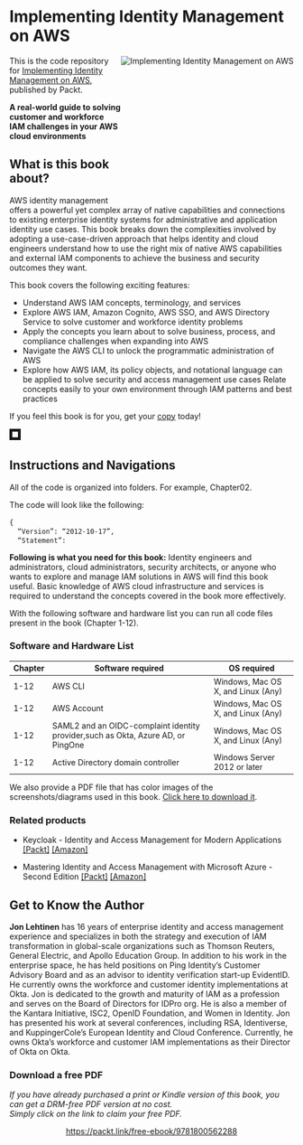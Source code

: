 


# Implementing Identity Management on AWS

<a href="https://www.packtpub.com/in/data/implementing-identity-management-on-aws?utm_source=github&utm_medium=repository&utm_campaign=9781800562288"><img src="https://static.packt-cdn.com/products/9781800562288/cover/smaller" alt="Implementing Identity Management on AWS" height="256px" align="right"></a>

This is the code repository for [Implementing Identity Management on AWS](https://www.packtpub.com/in/data/implementing-identity-management-on-aws?utm_source=github&utm_medium=repository&utm_campaign=9781800562288), published by Packt.

**A real-world guide to solving customer and workforce IAM challenges in your AWS cloud environments**

## What is this book about?
AWS identity management offers a powerful yet complex array of native capabilities and connections to existing enterprise identity systems for administrative and application identity use cases. This book breaks down the complexities involved by adopting a use-case-driven approach that helps identity and cloud engineers understand how to use the right mix of native AWS capabilities and external IAM components to achieve the business and security outcomes they want. 

This book covers the following exciting features:
* Understand AWS IAM concepts, terminology, and services
* Explore AWS IAM, Amazon Cognito, AWS SSO, and AWS Directory Service to solve customer and workforce identity problems
* Apply the concepts you learn about to solve business, process, and compliance challenges when expanding into AWS
* Navigate the AWS CLI to unlock the programmatic administration of AWS
* Explore how AWS IAM, its policy objects, and notational language can be applied to solve security and access management use cases
Relate concepts easily to your own environment through IAM patterns and best practices

If you feel this book is for you, get your [copy](https://www.amazon.com/dp/1800562284) today!

<a href="https://www.packtpub.com/?utm_source=github&utm_medium=banner&utm_campaign=GitHubBanner"><img src="https://raw.githubusercontent.com/PacktPublishing/GitHub/master/GitHub.png" 
alt="https://www.packtpub.com/" border="5" /></a>

## Instructions and Navigations
All of the code is organized into folders. For example, Chapter02.

The code will look like the following:
```
{
  “Version”: “2012-10-17”,
  “Statement”:
```

**Following is what you need for this book:**
Identity engineers and administrators, cloud administrators, security architects, or anyone who wants to explore and manage IAM solutions in AWS will find this book useful. Basic knowledge of AWS cloud infrastructure and services is required to understand the concepts covered in the book more effectively.

With the following software and hardware list you can run all code files present in the book (Chapter 1-12).
### Software and Hardware List
| Chapter | Software required | OS required |
| -------- | ------------------------------------ | ----------------------------------- |
| 1-12 | AWS CLI | Windows, Mac OS X, and Linux (Any) |
| 1-12 | AWS Account | Windows, Mac OS X, and Linux (Any) |
| 1-12 | SAML2 and an OIDC-complaint identity provider,such as Okta, Azure AD, or PingOne | Windows, Mac OS X, and Linux (Any) |
| 1-12 | Active Directory domain controller | Windows Server 2012 or later |

We also provide a PDF file that has color images of the screenshots/diagrams used in this book. [Click here to download it](http://www.packtpub.com/sites/default/files/downloads/9781800562288_ColorImages.pdf).

### Related products
* Keycloak - Identity and Access Management for Modern Applications [[Packt]](https://www.packtpub.com/product/keycloak-identity-and-access-management-for-modern-applications/9781800562493?utm_source=github&utm_medium=repository&utm_campaign=9781800562493) [[Amazon]](https://www.amazon.com/dp/1800562497)

* Mastering Identity and Access Management with Microsoft Azure - Second Edition [[Packt]](https://www.packtpub.com/product/mastering-identity-and-access-management-with-microsoft-azure-second-edition/9781789132304?utm_source=github&utm_medium=repository&utm_campaign=9781789132304) [[Amazon]](https://www.amazon.com/dp/1789132304)

## Get to Know the Author
**Jon Lehtinen**
has 16 years of enterprise identity and access management experience and specializes in both the strategy and execution of IAM transformation in global-scale organizations such as Thomson Reuters, General Electric, and Apollo Education Group. In addition to his work in the enterprise space, he has held positions on Ping Identity’s Customer Advisory Board and as an advisor to identity verification start-up EvidentID. He currently owns the workforce and customer identity implementations at Okta.
Jon is dedicated to the growth and maturity of IAM as a profession and serves on the Board of Directors for IDPro org. He is also a member of the Kantara Initiative, ISC2, OpenID Foundation, and Women in Identity. Jon has presented his work at several conferences, including RSA, Identiverse, and KuppingerCole’s European Identity and Cloud Conference.
Currently, he owns Okta’s workforce and customer IAM implementations as their Director of Okta on Okta.
### Download a free PDF

 <i>If you have already purchased a print or Kindle version of this book, you can get a DRM-free PDF version at no cost.<br>Simply click on the link to claim your free PDF.</i>
<p align="center"> <a href="https://packt.link/free-ebook/9781800562288">https://packt.link/free-ebook/9781800562288 </a> </p>